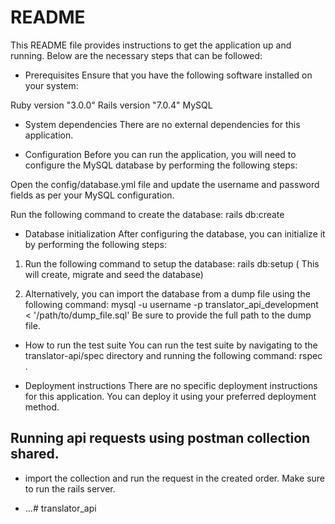 # README
This README file provides instructions to get the application up and running. Below are the necessary steps that can be followed:

* Prerequisites
Ensure that you have the following software installed on your system:

Ruby version "3.0.0"
Rails version "7.0.4"
MySQL

* System dependencies
There are no external dependencies for this application.

* Configuration
Before you can run the application, you will need to configure the MySQL database by performing the following steps:

Open the config/database.yml file and update the username and password fields as per your MySQL configuration.

Run the following command to create the database:
rails db:create

* Database initialization
After configuring the database, you can initialize it by performing the following steps:

1. Run the following command to setup the database:
rails db:setup ( This will create, migrate and seed the database)


2. Alternatively, you can import the database from a dump file using the following command:
mysql -u username -p translator_api_development < '/path/to/dump_file.sql'
Be sure to provide the full path to the dump file.

* How to run the test suite
You can run the test suite by navigating to the translator-api/spec directory and running the following command:
rspec .

* Deployment instructions
There are no specific deployment instructions for this application. You can deploy it using your preferred deployment method.


## Running api requests using postman collection shared.

* import the collection and run the request in the created order. Make sure to run the rails server. 

* ...# translator_api
